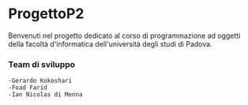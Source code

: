 
# ProgettoP2
Benvenuti nel progetto dedicato al corso di programmazione ad oggetti della facoltà d'informatica dell'università degli studi di Padova.
### Team di sviluppo
```
-Gerardo Kokoshari
-Foad Farid
-Ian Nicolas di Menna
```
